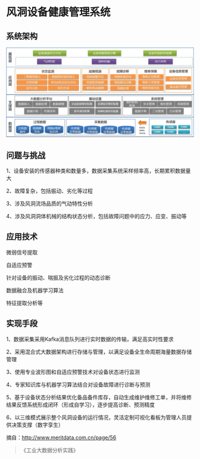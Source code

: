 # 风洞设备健康管理系统

## 系统架构

![architechture](./风洞设备/architechture.jpg)


## 问题与挑战

1、设备安装的传感器种类和数量多，数据采集系统采样频率高，长期累积数据量大 

2、故障复杂，包括振动、劣化等过程

3、涉及风洞流场品质的气动特性分析

4、涉及风洞洞体机械的结构状态分析，包括故障问题中的应力、应变、振动等

## 应用技术

微弱信号提取

自适应预警

针对设备的振动、喘振及劣化过程的动态诊断

数据融合及机器学习算法

特征提取分析等

## 实现手段

1、数据采集采用Kafka消息队列进行实时数据的传输，满足高实时性要求

2、采用混合式大数据架构进行存储与管理，以满足设备全生命周期海量数据存储管理

3、使用专业波形图和自适应预警技术对设备状态进行监测

4、专家知识库与机器学习算法结合对设备故障进行诊断与预测

5、基于设备状态分析结果优化备品备件库存，自动生成维护维修工单，并将维修结果反馈系统形成闭环（形成自学习），逐步提高诊断、预测精度

6、以三维模式展示整个风洞设备的运行情况，灵活定制可视化看板为管理人员提供决策支撑（数字孪生）



摘自：http://www.meritdata.com.cn/page/56



> 《工业大数据分析实践》



